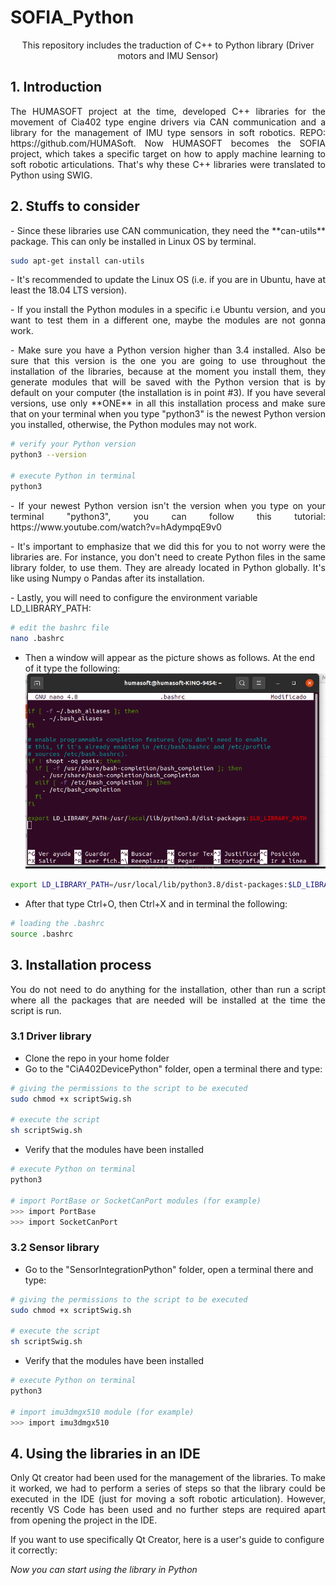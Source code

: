 # SOFIA_Python
<p align="center">
    This repository includes the traduction of C++ to Python library (Driver motors and IMU Sensor)
</p>


## 1. Introduction
<p align="justify">
The HUMASOFT project at the time, developed C++ libraries for the movement of Cia402 type engine drivers via CAN communication and a library for the management of IMU type sensors in soft robotics. REPO: https://github.com/HUMASoft. Now HUMASOFT becomes the SOFIA project, which takes a specific target on how to apply machine learning to soft robotic articulations. That's why these C++ libraries were translated to Python using SWIG. 
</p>

## 2. Stuffs to consider
<p align="justify">
- Since these libraries use CAN communication, they need the **can-utils** package. This can only be installed in Linux OS by terminal.

```bash
sudo apt-get install can-utils
```
</p>

<p align="justify">
- It's recommended to update the Linux OS (i.e. if you are in Ubuntu, have at least the 18.04 LTS version).
</p>

<p align="justify">
- If you install the Python modules in a specific i.e Ubuntu version, and you want to test them in a different one, maybe the modules are not gonna work. 
</p>

<p align="justify">
- Make sure you have a Python version higher than 3.4 installed. Also be sure that this version is the one you are going to use throughout the installation of the libraries, because at the moment you install them, they generate modules that will be saved with the Python version that is by default on your computer (the installation is in point #3). If you have several versions, use only **ONE** in all this installation process and make sure that on your terminal when you type "python3" is the newest Python version you installed, otherwise, the Python modules may not work.
</p>

```bash
# verify your Python version 
python3 --version

# execute Python in terminal
python3
```
<p align="justify">
- If your newest Python version isn't the version when you type on your terminal "python3", you can follow this tutorial: https://www.youtube.com/watch?v=hAdympqE9v0
</p>

<p align="justify">
- It's important to emphasize that we did this for you to not worry were the libraries are. For instance, you don't need to create Python files in the same library folder, to use them. They are already located in Python globally. It's like using Numpy o Pandas after its installation. 
</p>
- Lastly, you will need to configure the environment variable LD_LIBRARY_PATH:

```bash
# edit the bashrc file 
nano .bashrc
```
- Then a window will appear as the picture shows as follows. At the end of it type the following: 
![LD_LIBRARY_PATH_picture](/images/LD_LIBRARY_PATH_picture.png)
```bash
export LD_LIBRARY_PATH=/usr/local/lib/python3.8/dist-packages:$LD_LIBRARY_PATH
```
- After that type Ctrl+O, then Ctrl+X and in terminal the following:

```bash
# loading the .bashrc
source .bashrc
```
</p>

## 3. Installation process
<p align="justify">
You do not need to do anything for the installation, other than run a script where all the packages that are needed will be installed at the time the script is run.
</p>

### 3.1 Driver library
- Clone the repo in your home folder 
- Go to the "CiA402DevicePython" folder, open a terminal there and type:
```bash
# giving the permissions to the script to be executed
sudo chmod +x scriptSwig.sh

# execute the script
sh scriptSwig.sh
```
- Verify that the modules have been installed
```bash
# execute Python on terminal
python3 

# import PortBase or SocketCanPort modules (for example)
>>> import PortBase 
>>> import SocketCanPort 
```

### 3.2 Sensor library
- Go to the "SensorIntegrationPython" folder, open a terminal there and type:
```bash
# giving the permissions to the script to be executed
sudo chmod +x scriptSwig.sh

# execute the script
sh scriptSwig.sh
```
- Verify that the modules have been installed
```bash
# execute Python on terminal
python3 

# import imu3dmgx510 module (for example)
>>> import imu3dmgx510
```

## 4. Using the libraries in an IDE
<p align="justify">
Only Qt creator had been used for the management of the libraries. To make it worked, we had to perform a series of steps so that the library could be executed in the IDE (just for moving a soft robotic articulation). However, recently VS Code has been used and no further steps are required apart from opening the project in the IDE. 
</p>

If you want to use specifically Qt Creator, here is a user's guide to configure it correctly:


*Now you can start using the library in Python*


